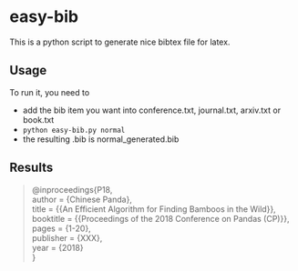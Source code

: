 # easy-bib
This is a python script to generate nice bibtex file for latex.

## Usage

To run it, you need to

- add the bib item you want into conference.txt, journal.txt, arxiv.txt or book.txt
- `python easy-bib.py normal`
- the resulting .bib is normal_generated.bib

## Results

> @inproceedings{P18,  
> author = {Chinese Panda},  
> title = {{An Efficient Algorithm for Finding Bamboos in the Wild}},  
> booktitle = {{Proceedings of the 2018 Conference on Pandas (CP)}},  
> pages = {1-20},  
> publisher = {XXX},  
> year = {2018}  
> }
